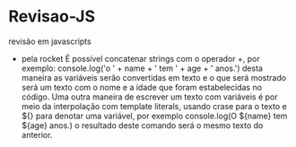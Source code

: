 # Revisao-JS

revisão em javascripts
- pela rocket
É possível concatenar strings com o operador +, por exemplo: console.log('o ' + name + ' tem ' + age + ' anos.') desta maneira as variáveis serão convertidas em texto e o que será mostrado será um texto com o nome e a idade que foram estabelecidas no código. Uma outra maneira de escrever um texto com variáveis é por meio da interpolação com template literals, usando crase para o texto e ${} para denotar uma variável, por exemplo console.log(O ${name} tem ${age} anos.) o resultado deste comando será o mesmo texto do anterior.